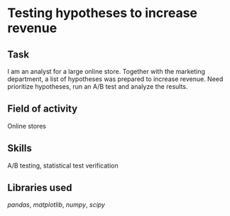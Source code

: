 # Testing hypotheses to increase revenue


## Task
I am an analyst for a large online store. Together with the marketing department, a list of hypotheses was prepared to increase revenue. Need prioritize hypotheses, run an A/B test and analyze the results.

## Field of activity
Online stores

## Skills
A/B testing, statistical test verification

## Libraries used
*pandas*, *matplotlib*, *numpy*, *scipy*